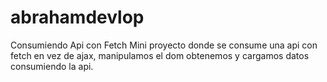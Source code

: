 # abrahamdevlop
Consumiendo Api con Fetch
Mini proyecto donde se consume una api con fetch en vez de ajax, manipulamos el dom obtenemos y cargamos datos consumiendo la api.
